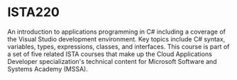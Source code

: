 # ISTA220
An introduction to applications programming in C# including a coverage of the Visual Studio development environment. Key topics include C# syntax, variables, types, expressions, classes, and interfaces. This course is part of a set of five related ISTA courses that make up the Cloud Applications Developer specialization's technical content for Microsoft Software and Systems Academy (MSSA).
